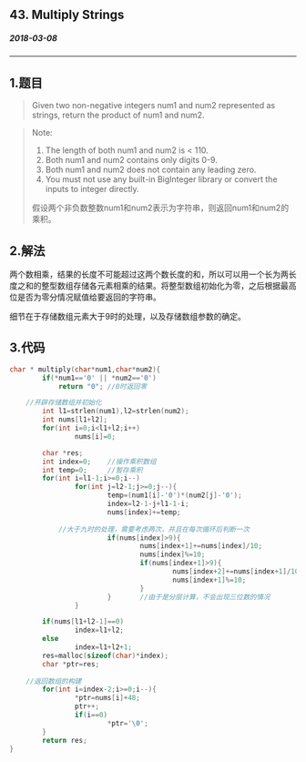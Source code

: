 ## 43. Multiply Strings
##### 2018-03-08
***
## 1.题目
>Given two non-negative integers num1 and num2 represented as strings, return the product of num1 and num2.

>Note:
>
> 1. The length of both num1 and num2 is < 110.
> 2. Both num1 and num2 contains only digits 0-9.
> 3. Both num1 and num2 does not contain any leading zero.   
> 4. You must not use any built-in BigInteger library or convert the inputs to integer directly.  
>
>假设两个非负数整数num1和num2表示为字符串，则返回num1和num2的乘积。

## 2.解法
两个数相乘，结果的长度不可能超过这两个数长度的和，所以可以用一个长为两长度之和的整型数组存储各元素相乘的结果。将整型数组初始化为零，之后根据最高位是否为零分情况赋值给要返回的字符串。  

细节在于存储数组元素大于9时的处理，以及存储数组参数的确定。

## 3.代码
```c
char * multiply(char*num1,char*num2){
        if(*num1=='0' || *num2=='0')
            return "0";	//0时返回零

	//开辟存储数组并初始化
        int l1=strlen(num1),l2=strlen(num2);
        int nums[l1+l2];
        for(int i=0;i<l1+l2;i++)
                nums[i]=0;

        char *res;
        int index=0;    //操作乘积数组
        int temp=0;     //暂存乘积
        for(int i=l1-1;i>=0;i--)
                for(int j=l2-1;j>=0;j--){
                        temp=(num1[i]-'0')*(num2[j]-'0');
                        index=l2-1-j+l1-1-i;
                        nums[index]+=temp;
			
			//大于九时的处理，需要考虑两次，并且在每次循环后判断一次
                        if(nums[index]>9){
                                nums[index+1]+=nums[index]/10;
                                nums[index]%=10;
                                if(nums[index+1]>9){
                                        nums[index+2]+=nums[index+1]/10;
                                        nums[index+1]%=10;
                                }
                        }       //由于是分层计算，不会出现三位数的情况
                }

        if(nums[l1+l2-1]==0)
                index=l1+l2;
        else
                index=l1+l2+1;
        res=malloc(sizeof(char)*index);
        char *ptr=res;
	
	//返回数组的构建
        for(int i=index-2;i>=0;i--){
                *ptr=nums[i]+48;
                ptr++;
                if(i==0)
                        *ptr='\0';
        }
        return res;
}
```
